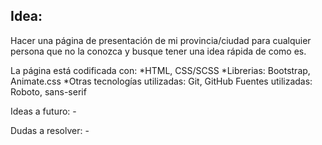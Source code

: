 Idea:
--
Hacer una página de presentación de mi provincia/ciudad para cualquier persona que no la conozca y busque tener una idea rápida de como es.

La página está codificada con:
*HTML, CSS/SCSS
*Librerias: Bootstrap, Animate.css
*Otras tecnologías utilizadas: Git, GitHub
Fuentes utilizadas: Roboto, sans-serif

Ideas a futuro: -

Dudas a resolver: -